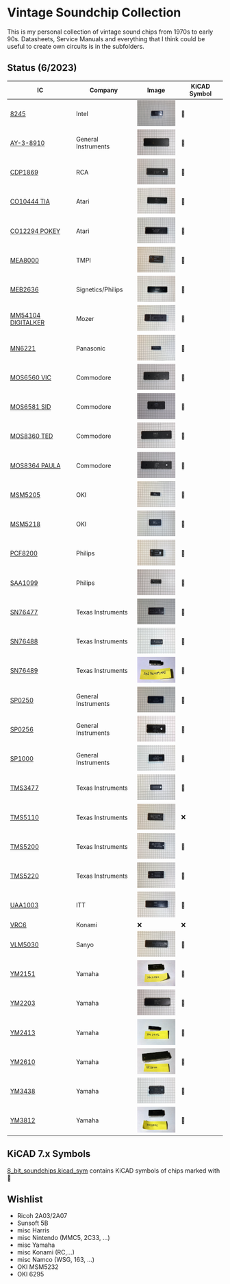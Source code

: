 
# Vintage Soundchip Collection

This is my personal collection of vintage sound chips from 1970s to early 90s. Datasheets, Service Manuals and everything that I think could be useful to create own circuits is in the subfolders. 

## Status (6/2023)

| IC            | Company               | Image         | KiCAD Symbol  |
| ------------- | --------------------- | ------------- | ------------- |
| [8245](8245)  | Intel                 | <img src="8245/8245.png" width="100" height="60"> | :triangular_ruler: |
| [AY-3-8910](AY-3-8910)  | General Instruments | <img src="AY-3-8910/AY-3-8910.png" width="100" height="60"> | :triangular_ruler: |
| [CDP1869](CDP1869) | RCA | <img src="CDP1869/CDP1869.png" width="100" height="60"> | :triangular_ruler: |
| [CO10444 TIA](CO10444_TIA) | Atari | <img src="CO10444_TIA/UM6526.png" width="100" height="60"> | :triangular_ruler: |
| [CO12294 POKEY](CO12294_POKEY) | Atari | <img src="CO12294_POKEY/CO12294.png" width="100" height="60"> | :triangular_ruler: |
| [MEA8000](MEA8000) | TMPI | <img src="MEA8000/MEA8000.png" width="100" height="60"> | :triangular_ruler: |
| [MEB2636](MEB2636) | Signetics/Philips | <img src="MEB2636/MEB2636.png" width="100" height="60"> | :triangular_ruler: |
| [MM54104 DIGITALKER](MM54104) | Mozer| <img src="MM54104/MM54104.png" width="100" height="60"> | :triangular_ruler:  |
| [MN6221](MN6221) | Panasonic| <img src="MN6221/MN6221AA.png" width="100" height="60"> | :triangular_ruler:  |
| [MOS6560 VIC](MOS6560_VIC) | Commodore| <img src="MOS6560_VIC/MOS6561.png" width="100" height="60"> | :triangular_ruler: |
| [MOS6581 SID](MOS6581_SID) | Commodore| <img src="MOS6581_SID/MOS6581_2.png" width="100" height="60"> | :triangular_ruler: |
| [MOS8360 TED](MOS8360_TED) | Commodore| <img src="MOS8360_TED/MOS8360.png" width="100" height="60"> | :triangular_ruler: |
| [MOS8364 PAULA](MOS8364_PAULA) | Commodore| <img src="MOS8364_PAULA/MOS8364.png" width="100" height="60"> | :triangular_ruler: |
| [MSM5205](MSM5205) | OKI| <img src="MSM5205/M5205.png" width="100" height="60"> | :triangular_ruler:  |
| [MSM5218](MSM5218) | OKI| <img src="MSM5218/M5218.png" width="100" height="60"> | :triangular_ruler:  |
| [PCF8200](PCF8200) | Philips| <img src="PCF8200/PCF8200.png" width="100" height="60"> | :triangular_ruler:  |
| [SAA1099](SAA1099) | Philips| <img src="SAA1099/SAA1099.png" width="100" height="60"> | :triangular_ruler: |
| [SN76477](SN76477) | Texas Instruments| <img src="SN76477/SN76477.png" width="100" height="60"> | :triangular_ruler: |
| [SN76488](SN76488) | Texas Instruments| <img src="SN76488/SN76488.png" width="100" height="60"> | :triangular_ruler: |
| [SN76489](SN76489) | Texas Instruments| <img src="SN76489/SN76489AN.png" width="100" height="60"> | :triangular_ruler: |
| [SP0250](SP0250) | General Instruments| <img src="SP0250/SP0250.png" width="100" height="60"> | :triangular_ruler: |
| [SP0256](SP0256) | General Instruments| <img src="SP0256/SP0256A.png" width="100" height="60"> | :triangular_ruler: |
| [SP1000](SP1000) | General Instruments| <img src="SP1000/SP1000.png" width="100" height="60"> | :triangular_ruler: |
| [TMS3477](TMS3477) | Texas Instruments| <img src="TMS3477/TMS3477.png" width="100" height="60"> | :triangular_ruler: |
| [TMS5110](TMS5110) | Texas Instruments| <img src="TMS5110/TMS5110.png" width="100" height="60"> | :x: |
| [TMS5200](TMS5200) | Texas Instruments| <img src="TMS5200/TMS5200.png" width="100" height="60"> | :triangular_ruler: |
| [TMS5220](TMS5220) | Texas Instruments| <img src="TMS5220/TMS5220.png" width="100" height="60"> | :triangular_ruler: |
| [UAA1003](UAA1003) | ITT| <img src="UAA1003/UAA1003.png" width="100" height="60"> | :triangular_ruler: |
| [VRC6](VRC6) | Konami| :x: | :x: |
| [VLM5030](VLM5030) | Sanyo| <img src="VLM5030/VLM5030.png" width="100" height="60"> | :triangular_ruler: |
| [YM2151](YM2151) | Yamaha| <img src="YM2151/YM2151.png" width="100" height="60"> | :triangular_ruler: |
| [YM2203](YM2203) | Yamaha| <img src="YM2203/YM2203.png" width="100" height="60"> | :triangular_ruler: |
| [YM2413](YM2413) | Yamaha| <img src="YM2413/YM2413.png" width="100" height="60"> | :triangular_ruler: |
| [YM2610](YM2610) | Yamaha| <img src="YM2610/YM2610.png" width="100" height="60"> | :triangular_ruler: |
| [YM3438](YM3438) | Yamaha| <img src="YM3438/YM3438.png" width="100" height="60"> | :triangular_ruler: |
| [YM3812](YM3812) | Yamaha| <img src="YM3812/YM3812.png" width="100" height="60"> | :triangular_ruler: |

## KiCAD 7.x Symbols

[8_bit_soundchips.kicad_sym](8_bit_soundchips.kicad_sym) contains KiCAD symbols of chips marked with :triangular_ruler:

## Wishlist

+ Ricoh 2A03/2A07
+ Sunsoft 5B
+ misc Harris 
+ misc Nintendo (MMC5, 2C33, ...)
+ misc Yamaha
+ misc Konami (RC,...)
+ misc Namco (WSG, 163, ...)
+ OKI MSM5232
+ OKI 6295

